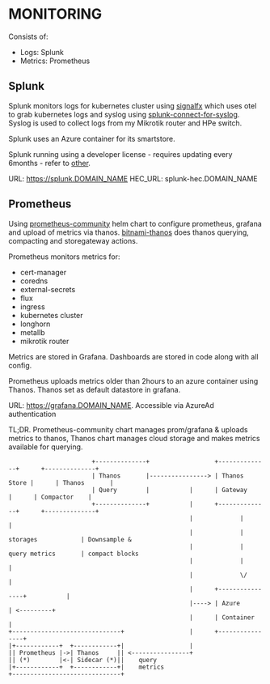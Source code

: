 # MONITORING

Consists of:
* Logs: Splunk
* Metrics: Prometheus

## Splunk

Splunk monitors logs for kubernetes cluster using [signalfx](https://github.com/signalfx/splunk-otel-collector-chart) which uses otel to grab kubernetes logs and syslog using [splunk-connect-for-syslog](https://github.com/splunk/splunk-connect-for-syslog). Syslog is used to collect logs from my Mikrotik router and HPe switch.

Splunk uses an Azure container for its smartstore.

Splunk running using a developer license - requires updating every 6months - refer to [other](other.md).

URL: https://splunk.DOMAIN_NAME
HEC_URL: splunk-hec.DOMAIN_NAME

## Prometheus

Using [prometheus-community](https://github.com/prometheus-community/helm-charts) helm chart to configure prometheus, grafana and upload of metrics via thanos. [bitnami-thanos](https://github.com/bitnami/charts/tree/main/bitnami/thanos) does thanos querying, compacting and storegateway actions.

Prometheus monitors metrics for:
* cert-manager
* coredns
* external-secrets
* flux
* ingress
* kubernetes cluster
* longhorn
* metallb
* mikrotik router

Metrics are stored in Grafana. Dashboards are stored in code along with all config.

Prometheus uploads metrics older than 2hours to an azure container using Thanos. Thanos set as default datastore in grafana.

URL: https://grafana.DOMAIN_NAME. Accessible via AzureAd authentication

TL;DR. Prometheus-community chart manages prom/grafana & uploads metrics to thanos, Thanos chart manages cloud storage and makes metrics available for querying.

```text
                       +--------------+                  +--------------+      +--------------+
                       | Thanos       |----------------> | Thanos Store |      | Thanos       |
                       | Query        |           |      | Gateway      |      | Compactor    |
                       +--------------+           |      +--------------+      +--------------+
                                                  |             |                     |
                                                  |             | storages            | Downsample &
                                                  |             | query metrics       | compact blocks
                                                  |             |                     |
                                                  |             \/                    |
                                                  |      +----------------+           |
                                                  |----> | Azure          | <---------+
                                                  |      | Container      |
+------------------------------+                  |      +----------------+
|+------------+  +------------+|                  |
|| Prometheus |->| Thanos     || <----------------+
|| (*)        |<-| Sidecar (*)||    query
|+------------+  +------------+|    metrics
+------------------------------+
```
